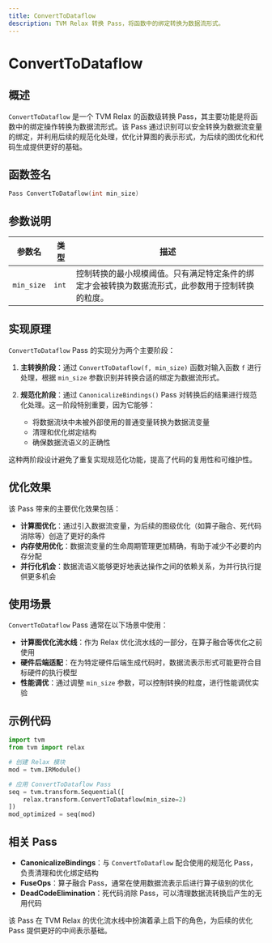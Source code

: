 ```yaml
---
title: ConvertToDataflow
description: TVM Relax 转换 Pass，将函数中的绑定转换为数据流形式。
---
```


# ConvertToDataflow

## 概述

`ConvertToDataflow` 是一个 TVM Relax 的函数级转换 Pass，其主要功能是将函数中的绑定操作转换为数据流形式。该 Pass 通过识别可以安全转换为数据流变量的绑定，并利用后续的规范化处理，优化计算图的表示形式，为后续的图优化和代码生成提供更好的基础。

## 函数签名

```cpp
Pass ConvertToDataflow(int min_size)
```

## 参数说明

| 参数名 | 类型 | 描述 |
|--------|------|------|
| `min_size` | `int` | 控制转换的最小规模阈值。只有满足特定条件的绑定才会被转换为数据流形式，此参数用于控制转换的粒度。 |

## 实现原理

`ConvertToDataflow` Pass 的实现分为两个主要阶段：

1. **主转换阶段**：通过 `ConvertToDataflow(f, min_size)` 函数对输入函数 `f` 进行处理，根据 `min_size` 参数识别并转换合适的绑定为数据流形式。

2. **规范化阶段**：通过 `CanonicalizeBindings()` Pass 对转换后的结果进行规范化处理。这一阶段特别重要，因为它能够：
   - 将数据流块中未被外部使用的普通变量转换为数据流变量
   - 清理和优化绑定结构
   - 确保数据流语义的正确性

这种两阶段设计避免了重复实现规范化功能，提高了代码的复用性和可维护性。

## 优化效果

该 Pass 带来的主要优化效果包括：

- **计算图优化**：通过引入数据流变量，为后续的图级优化（如算子融合、死代码消除等）创造了更好的条件
- **内存使用优化**：数据流变量的生命周期管理更加精确，有助于减少不必要的内存分配
- **并行化机会**：数据流语义能够更好地表达操作之间的依赖关系，为并行执行提供更多机会

## 使用场景

`ConvertToDataflow` Pass 通常在以下场景中使用：

- **计算图优化流水线**：作为 Relax 优化流水线的一部分，在算子融合等优化之前使用
- **硬件后端适配**：在为特定硬件后端生成代码时，数据流表示形式可能更符合目标硬件的执行模型
- **性能调优**：通过调整 `min_size` 参数，可以控制转换的粒度，进行性能调优实验

## 示例代码

```python
import tvm
from tvm import relax

# 创建 Relax 模块
mod = tvm.IRModule()

# 应用 ConvertToDataflow Pass
seq = tvm.transform.Sequential([
    relax.transform.ConvertToDataflow(min_size=2)
])
mod_optimized = seq(mod)
```

## 相关 Pass

- **CanonicalizeBindings**：与 `ConvertToDataflow` 配合使用的规范化 Pass，负责清理和优化绑定结构
- **FuseOps**：算子融合 Pass，通常在使用数据流表示后进行算子级别的优化
- **DeadCodeElimination**：死代码消除 Pass，可以清理数据流转换后产生的无用代码

该 Pass 在 TVM Relax 的优化流水线中扮演着承上启下的角色，为后续的优化 Pass 提供更好的中间表示基础。